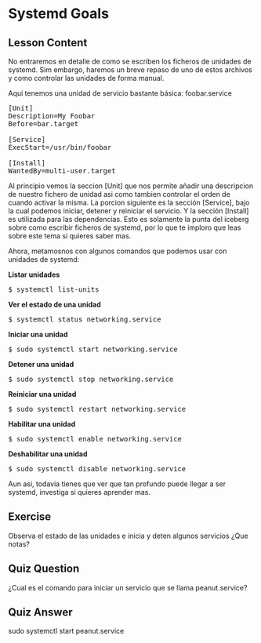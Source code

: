 # Systemd Goals

## Lesson Content

No entraremos en detalle de como se escriben los ficheros de unidades de systemd. Sim embargo, haremos un breve repaso de uno de estos archivos y como controlar las unidades de forma manual.

Aqui tenemos una unidad de servicio bastante básica: foobar.service

<pre>
[Unit]
Description=My Foobar
Before=bar.target

[Service]
ExecStart=/usr/bin/foobar

[Install]
WantedBy=multi-user.target
</pre>

Al principio vemos la seccion [Unit] que nos permite añadir una descripcion de nuestro fichero de unidad asi como tambien controlar el orden de cuando activar la misma. La porcion siguiente es la sección [Service], bajo la cual podemos iniciar, detener y reiniciar el servicio. Y la sección [Install] es utilizada para las dependencias. Esto es solamente la punta del iceberg sobre como escribir ficheros de systemd, por lo que te imploro que leas sobre este tema si quieres saber mas.

Ahora, metamosnos con algunos comandos que podemos usar con unidades de systemd:

<b>Listar unidades</b>

<pre>$ systemctl list-units</pre>

<b>Ver el estado de una unidad</b>

<pre>$ systemctl status networking.service</pre>

<b>Iniciar una unidad</b>

<pre>$ sudo systemctl start networking.service</pre>

<b>Detener una unidad</b>

<pre>$ sudo systemctl stop networking.service</pre>

<b>Reiniciar una unidad</b>

<pre>$ sudo systemctl restart networking.service</pre>

<b>Habilitar una unidad</b>

<pre>$ sudo systemctl enable networking.service</pre>

<b>Deshabilitar una unidad</b>

<pre>$ sudo systemctl disable networking.service</pre>

Aun asi, todavia tienes que ver que tan profundo puede llegar a ser systemd, investiga si quieres aprender mas.

## Exercise

Observa el estado de las unidades e inicia y deten algunos servicios ¿Que notas?

## Quiz Question

¿Cual es el comando para iniciar un servicio que se llama peanut.service?

## Quiz Answer

sudo systemctl start peanut.service